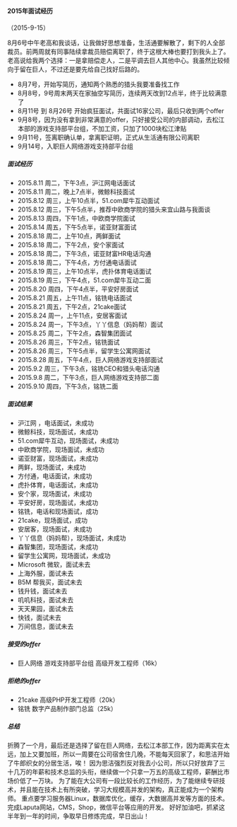 
#### 2015年面试经历
（2015-9-15）

8月6号中午老高和我谈话，让我做好思想准备，生活通要解散了，剩下的人全部裁员。前两周就有同事陆续拿裁员赔偿离职了，终于这根大棒也要打到我头上了。老高说给我两个选择：一是拿赔偿走人，二是平调去巨人其他中心。我虽然比较倾向于留在巨人，不过还是要先给自己找好后路的。

* 8月7号，开始写简历，通知两个熟悉的猎头我要准备找工作
* 8月8号，9号周末两天在家抽空写简历，连续两天改到12点半，终于比较满意了
* 8月11号 到 8月26号 开始疯狂面试，共面试16家公司，最后只收到两个offer
* 9月8号，因为没有拿到非常满意的offer，只好接受公司的内部调动，去松江本部的游戏支持部平台组，不加工资，只加了1000块松江津贴
* 9月11号，签离职确认单，拿离职证明，正式从生活通有限公司离职
* 9月14号，入职巨人网络游戏支持部平台组

##### 面试经历
* 2015.8.11 周二，下午3点，沪江网电话面试
* 2015.8.11 周二，晚上7点半，微鲸科技面试
* 2015.8.12 周三，上午10点半，51.com犀牛互动面试
* 2015.8.12 周三，下午5点半，推荐中欧商学院的猎头来宜山路与我面谈
* 2015.8.13 周四，下午1点，中欧商学院面试
* 2015.8.14 周五，下午5点半，诺亚财富面试
* 2015.8.18 周二，上午10点，两鲜面试
* 2015.8.18 周二，下午2点，安个家面试
* 2015.8.18 周二，下午3点，诺亚财富HR电话沟通
* 2015.8.18 周二，下午4点，方付通电话面试
* 2015.8.19 周三，上午10点半，虎扑体育电话面试
* 2015.8.19 周三，下午4点，51.com犀牛互动二面
* 2015.8.20 周四，下午4点半，平安好房面试
* 2015.8.21 周五，上午11点，铭铣电话面试
* 2015.8.21 周五，下午2点，21cake面试
* 2015.8.24 周一，上午11点，安居客面试
* 2015.8.24 周一，下午3点，丫丫信息（妈妈帮）面试
* 2015.8.25 周二，下午2点，森智集团面试
* 2015.8.26 周三，下午2点，铭铣面试
* 2015.8.26 周三，下午5点半，留学生公寓网面试
* 2015.8.28 周五，下午4点，巨人网络游戏支持部面试
* 2015.9.2 周三，下午3点，铭铣CEO和猎头电话沟通
* 2015.9.8 周二，下午3点，巨人网络游戏支持部二面
* 2015.9.10 周四，下午3点，铭铣二面

##### 面试结果
* 沪江网 ，电话面试，未成功
* 微鲸科技，现场面试，未成功
* 51.com犀牛互动，现场面试，未成功
* 中欧商学院，现场面试，未成功
* 诺亚财富，现场面试，未成功
* 两鲜，现场面试，未成功
* 方付通，电话面试，未成功
* 虎扑体育，电话面试，未成功
* 安个家，现场面试，未成功
* 平安好房，现场面试，未成功
* 铭铣，电话和现场面试，成功
* 21cake，现场面试，成功
* 安居客，现场面试，未成功
* 丫丫信息（妈妈帮），现场面试，未成功
* 森智集团，现场面试，未成功
* 留学生公寓网，现场面试，未成功
* Microsoft 微软，面试未去
* 上海外服，面试未去
* B5M 帮我买，面试未去
* 钱升钱，面试未去
* 叽叽科技，面试未去
* 天天果园，面试未去
* 快钱，面试未去
* 万间信息，面试未去

##### 接受的offer
* 巨人网络 游戏支持部平台组 高级开发工程师（16k）

##### 拒绝的offer
* 21cake 高级PHP开发工程师（20k）
* 铭铣 数字产品制作部门总监（25k）

##### 总结
折腾了一个月，最后还是选择了留在巨人网络，去松江本部工作，因为距离实在太远，加上又要加班，所以一周要在公司宿舍住几晚，不能每天回家了，和思洁开始了牛郎织女的分居生活，唉！
因为思洁强烈反对我去小公司，所以只好放弃了三十几万的年薪和技术总监的头衔，继续做一个只拿一万五的高级工程师，薪酬比市场价低了一万块。
为了能在大公司有一段比较长的工作经历，为了能继续专研技术，并且能在技术上有所突破，学习大规模高并发的架构，真正能成为一个架构师。
重点要学习服务器Linux，数据库优化，缓存，大数据高并发等方面的技术。完成Laputa网站，CMS，Shop，微信平台等应用的开发。
好好加油吧，抓紧这半年到一年的时间，争取早日修炼完成，早日出山！
